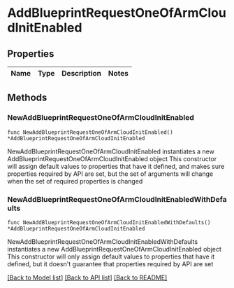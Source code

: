 # AddBlueprintRequestOneOfArmCloudInitEnabled

## Properties

Name | Type | Description | Notes
------------ | ------------- | ------------- | -------------

## Methods

### NewAddBlueprintRequestOneOfArmCloudInitEnabled

`func NewAddBlueprintRequestOneOfArmCloudInitEnabled() *AddBlueprintRequestOneOfArmCloudInitEnabled`

NewAddBlueprintRequestOneOfArmCloudInitEnabled instantiates a new AddBlueprintRequestOneOfArmCloudInitEnabled object
This constructor will assign default values to properties that have it defined,
and makes sure properties required by API are set, but the set of arguments
will change when the set of required properties is changed

### NewAddBlueprintRequestOneOfArmCloudInitEnabledWithDefaults

`func NewAddBlueprintRequestOneOfArmCloudInitEnabledWithDefaults() *AddBlueprintRequestOneOfArmCloudInitEnabled`

NewAddBlueprintRequestOneOfArmCloudInitEnabledWithDefaults instantiates a new AddBlueprintRequestOneOfArmCloudInitEnabled object
This constructor will only assign default values to properties that have it defined,
but it doesn't guarantee that properties required by API are set


[[Back to Model list]](../README.md#documentation-for-models) [[Back to API list]](../README.md#documentation-for-api-endpoints) [[Back to README]](../README.md)


